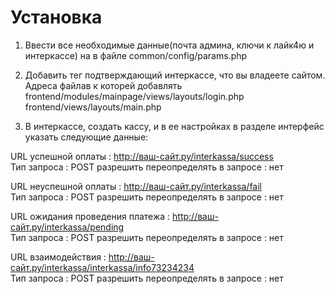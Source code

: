 Установка
===============================

1. Ввести все необходимые данные(почта админа, ключи к лайк4ю и интеркассе) на в файле common/config/params.php

2. Добавить тег подтверждающий интеркассе, что вы владеете сайтом. 
Адреса файлав к которей добавлять 
frontend/modules/mainpage/views/layouts/login.php
frontend/views/layouts/main.php

3. В интеркассе, создать кассу, и в ее настройках в разделе интерфейс указать следующие данные:

URL успешной оплаты : http://ваш-сайт.ру/interkassa/success   
Тип запроса : POST
разрешить переопределять в запросе : нет
  
URL неуспешной оплаты : http://ваш-сайт.ру/interkassa/fail   
Тип запроса : POST
разрешить переопределять в запросе : нет
  
URL ожидания проведения платежа : http://ваш-сайт.ру/interkassa/pending   
Тип запроса : POST
разрешить переопределять в запросе : нет
  
URL взаимодействия : http://ваш-сайт.ру/interkassa/interkassa/info73234234  
Тип запроса : POST
разрешить переопределять в запросе : нет